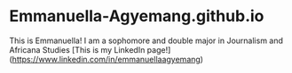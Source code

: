 # Emmanuella-Agyemang.github.io
This is Emmanuella! I am a sophomore and double major in Journalism and Africana Studies
[This is my LinkedIn page!] (https://www.linkedin.com/in/emmanuellaagyemang)
